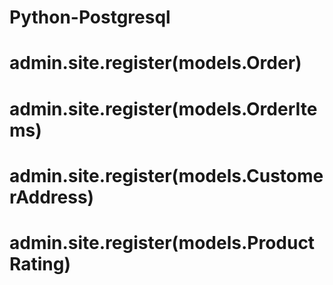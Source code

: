 # Python-Postgresql
# admin.site.register(models.Order)
# admin.site.register(models.OrderItems)

# admin.site.register(models.CustomerAddress)
# admin.site.register(models.ProductRating)